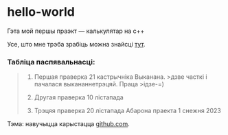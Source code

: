 # hello-world
Гэта мой першы праэкт — калькулятар на с++


Усе, што мне трэба зрабіць можна знайсці [тут](https://docs.google.com/document/d/116Ch-CfY2T-KYU8IM7-SlZDHx7HXvUwgowSJoEwUsFM/mobilebasic).

### Табліца паспявальнасці:

>1. Першая праверка 21 кастрычніка Выканана.  >дзве часткі і пачалася выкананнетрэцяй. Праца >ідзе-=)
>
>2. Другая праверка 10 лістапада
>
>3. Трэцяя праверка 20 лістапада
>Абарона праекта 1 снежня 2023



Тэма: навучыцца карыстацца [github.com](https://github.com).

